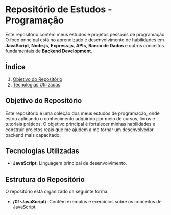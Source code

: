 # Repositório de Estudos - Programação

Este repositório contém meus estudos e projetos pessoais de programação. O foco principal está no aprendizado e desenvolvimento de habilidades em **JavaScript**, **Node.js**, **Express.js**, **APIs**, **Banco de Dados** e outros conceitos fundamentais de **Backend Development**.

## Índice

1. [Objetivo do Repositório](#objetivo-do-repositório)
2. [Tecnologias Utilizadas](#tecnologias-utilizadas)

## Objetivo do Repositório

Este repositório é uma coleção dos meus estudos de programação, onde estou aplicando o conhecimento adquirido por meio de cursos, livros e tutoriais práticos. O objetivo principal é fortalecer minhas habilidades e construir projetos reais que me ajudem a me tornar um desenvolvedor backend mais capacitado.

## Tecnologias Utilizadas

- **JavaScript**: Linguagem principal de desenvolvimento.

## Estrutura do Repositório

O repositório está organizado da seguinte forma:

- **/01-JavaScript/**: Contém exemplos e exercícios sobre os conceitos de JavaScript.